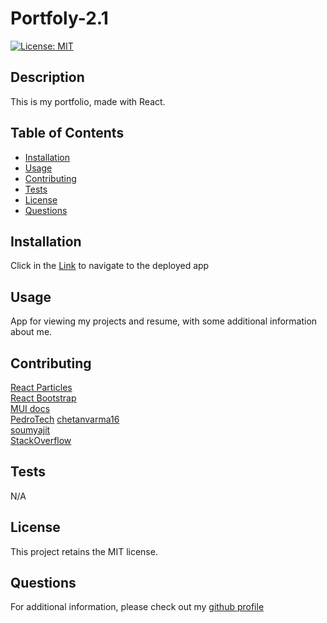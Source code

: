 # Portfoly-2.1

[![License: MIT](https://img.shields.io/badge/License-MIT-yellow.svg)](https://opensource.org/licenses/MIT)

## Description

This is my portfolio, made with React.

## Table of Contents

- [Installation](#installation)
- [Usage](#usage)
- [Contributing](#contributing)
- [Tests](#tests)
- [License](#license)
- [Questions](#questions)

## Installation

Click in the [Link](https://js-quest.github.io/portfoly-2.1) to navigate to the deployed app

## Usage

App for viewing my projects and resume, with some additional information about me.

## Contributing

[React Particles](https://www.youtube.com/watch?v=NO76xNYkNGk)   
[React Bootstrap](https://react-bootstrap.netlify.app/docs/components/navbar/)  
[MUI docs](https://mui.com/)  
[PedroTech](https://www.youtube.com/watch?v=Q9n2mLqXFpU)
[chetanvarma16](https://github.com/chetanverma16/react-portfolio-template)  
[soumyajit](https://github.com/soumyajit4419)  
[StackOverflow](https://stackoverflow.com/questions/57883297/deploying-reactjs-website-on-github-pages-with-routing-results-in-404-error-on-r)  

## Tests

N/A

## License

This project retains the MIT license.

## Questions

For additional information, please check out my [github profile](github.com/js-Quest)

